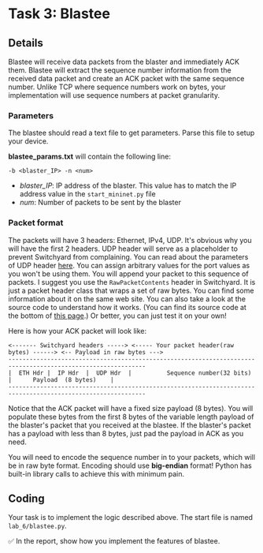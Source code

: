 # Task 3: Blastee

## Details

Blastee will receive data packets from the blaster and immediately ACK them. Blastee will extract the sequence number information from the received data packet and create an ACK packet with the same sequence number. Unlike TCP where sequence numbers work on bytes, your implementation will use sequence numbers at packet granularity.

### Parameters

The blastee should read a text file to get parameters. Parse this file to setup your device.

**blastee\_params.txt** will contain the following line:

```text
-b <blaster_IP> -n <num> 
```

* _blaster\_IP_: IP address of the blaster. This value has to match the IP address value in the `start_mininet.py` file
* _num_: Number of packets to be sent by the blaster

### Packet format

The packets will have 3 headers: Ethernet, IPv4, UDP. It's obvious why you will have the first 2 headers. UDP header will serve as a placeholder to prevent Switchyard from complaining. You can read about the parameters of UDP header [here](https://pavinberg.gitee.io/switchyard/reference.html#udp-user-datagram-protocol-header). You can assign arbitrary values for the port values as you won't be using them. You will append your packet to this sequence of packets. I suggest you use the `RawPacketContents` header in Switchyard. It is just a packet header class that wraps a set of raw bytes. You can find some information about it on the same web site. You can also take a look at the source code to understand how it works. \(You can find its source code at the bottom of [this page](https://pavinberg.gitee.io/switchyard/_modules/switchyard/lib/packet/packet.html).\) Or better, you can just test it on your own!

Here is how your ACK packet will look like:

```text
<------- Switchyard headers -----> <----- Your packet header(raw bytes) ------> <-- Payload in raw bytes --->
-------------------------------------------------------------------------------------------------------------
|  ETH Hdr |  IP Hdr  |  UDP Hdr  |          Sequence number(32 bits)          |      Payload  (8 bytes)    |
-------------------------------------------------------------------------------------------------------------
```

Notice that the ACK packet will have a fixed size payload \(8 bytes\). You will populate these bytes from the first 8 bytes of the variable length payload of the blaster's packet that you received at the blastee. If the blaster's packet has a payload with less than 8 bytes, just pad the payload in ACK as you need.

You will need to encode the sequence number in to your packets, which will be in raw byte format. Encoding should use **big-endian** format! Python has built-in library calls to achieve this with minimum pain.

## Coding

Your task is to implement the logic described above. The start file is named `lab_6/blastee.py`.

✅ In the report, show how you implement the features of blastee.

